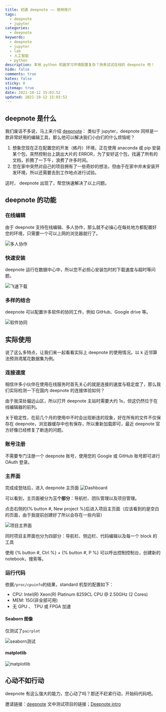 ```yaml
---
title: 初遇 deepnote —— 使用简介
tags:
  - deepnote
  - jupyter
categories:
  - deepnote
keywords:
  - deepnote
  - jupyter
  - lab
  - 人工智能
  - python
description: 本地 python 机器学习环境配置复杂？快来试试在线的 deepnote 吧！
hide: false
comments: true
katex: false
sticky: 0
sitemap: true
date: 2021-10-12 15:03:52
updated: 2021-10-12 15:03:52
---
```


## deepnote 是什么

我们废话不多说，马上来介绍 [deepnote](https://deepnote.com/referral?token=cca6530d)：
类似于 jupyter，deepnote 同样是一款非常好用的编辑工具，那么他可以解决我们小白们的什么烦恼呢？

1. 想象您现在正在配置您的开发（~~炼丹~~）环境，正在使用 anaconda 或 pip 安装某个包，突然控制台上跳出大片的 ERROR，为了安好这个包，找遍了所有的文档，折腾了一下午，浪费了许多时间。
2. 您在家中突然对自己的项目拥有了一些奇妙的想法，但由于在家中并未安装开发环境，所以还需要去到工作地点进行试验。

这时， deepnote 出现了，帮您快速解决了以上问题。

## deepnote 的功能

### 在线编辑

由于 deepnote 支持在线编辑、多人协作，那么就不必操心在每处地方都配置好您的环境，只需要一个可以上网的浏览器就行了。

![多人协作](https://cdn-bmyjacks-io.oss-accelerate.aliyuncs.com/img/deepnote/intro/collaboration.png)

### 快速安装

deepnote 运行在数据中心中，所以您不必担心安装包时的下载速度与超时等问题。

![飞速下载](https://cdn-bmyjacks-io.oss-accelerate.aliyuncs.com/img/deepnote/intro/download.apng)

### 多样的结合

deepnote 可以配置许多软件的协同工作，例如 GitHub、Google drive 等。

![软件协同](https://cdn-bmyjacks-io.oss-accelerate.aliyuncs.com/img/deepnote/intro/integration.png)

## 实际使用

说了这么多特点，让我们来一起看看实际上 deepnote 的使用情况。以 k 近邻算法预测鸢尾花数据集为例。

### 连接速度

相信许多小伙伴在使用在线服务时首先关心的就是连接的速度与稳定度了，那么我们实际检测一下在国内 deepnote 的连接体验如何？

由于我深处偏远山区，所以打开 deepnote 主站时需要大约 1s，但这仍然位于在线编辑器的前列。

关于稳定性，在前几个月的使用中不时会出现断连的现象，好在所有的文件不仅保存在 deepnote，浏览器缓存中也有保存，所以重新加载即可，最近 deepnote 官方好像已经修复了断连的问题。

### 账号注册

不需要专门注册一个 deepnote 账号，使用您的 Google 或 GitHub 账号即可进行 OAuth 登录。

### 主界面

完成成登陆后，进入 deepnote 主页面
![Dashboard](https://cdn-bmyjacks-io.oss-accelerate.aliyuncs.com/img/deepnote/intro/dashboard.png)

可以看到，主页面被分为**三个部分**：导航栏、团队管理以及项目管理。

点击右侧的{% button #, New project %}后进入项目主页面（应该看到的是空白的页面，由于我提前创建好了所以会存在一些内容）

![项目主界面](https://cdn-bmyjacks-io.oss-accelerate.aliyuncs.com/img/deepnote/intro/project-mainpage.png)

同时项目主界面也分为四部分：导航栏、侧边栏、代码编辑以及每一个 block 的工具

使用 {% button #, Ctrl %} + {% button #, P %} 可以呼出控制控制台，创建新的 notebook，搜索等。

### 运行代码

依据`/proc/cpuinfo`的结果，standard 机型的配置如下：

- CPU: Intel(R) Xeon(R) Platinum 8259CL CPU @ 2.50GHz (2 Cores)
- MEM: 15G(非全部可用)
- 无 GPU 、 TPU 或 FPGA 加速

#### Seaborn 图像

仅测试了`pairplot`

![seaborn测试](https://cdn-bmyjacks-io.oss-accelerate.aliyuncs.com/img/deepnote/intro/seaborn.png)

#### matplotlib

![matplotlib](https://cdn-bmyjacks-io.oss-accelerate.aliyuncs.com/img/deepnote/intro/plt.png)

## 心动不如行动

deepnote 有这么强大的能力，您心动了吗？那还不赶紧行动，开始码代码吧。

邀请链接：[deepnote](https://deepnote.com/referral?token=cca6530d)
文中测试项目的链接；[Deepnote intro](https://deepnote.com/@bmyjacks/Deepnote-intro-YI8ijuM7QcCIAB5syXbcUg)
